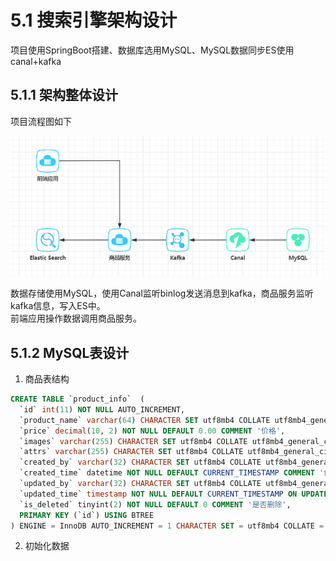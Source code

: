 # 5.1 搜索引擎架构设计

项目使用SpringBoot搭建、数据库选用MySQL、MySQL数据同步ES使用canal+kafka

## 5.1.1 架构整体设计
项目流程图如下

![图5-1](../imgs/5-1.png)

数据存储使用MySQL，使用Canal监听binlog发送消息到kafka，商品服务监听kafka信息，写入ES中。  
前端应用操作数据调用商品服务。

## 5.1.2 MySQL表设计

1. 商品表结构
```sql
CREATE TABLE `product_info`  (
  `id` int(11) NOT NULL AUTO_INCREMENT,
  `product_name` varchar(64) CHARACTER SET utf8mb4 COLLATE utf8mb4_general_ci NOT NULL COMMENT '标题',
  `price` decimal(10, 2) NOT NULL DEFAULT 0.00 COMMENT '价格',
  `images` varchar(255) CHARACTER SET utf8mb4 COLLATE utf8mb4_general_ci NOT NULL COMMENT '图片',
  `attrs` varchar(255) CHARACTER SET utf8mb4 COLLATE utf8mb4_general_ci NOT NULL COMMENT '商品属性',
  `created_by` varchar(32) CHARACTER SET utf8mb4 COLLATE utf8mb4_general_ci NOT NULL DEFAULT 'system' COMMENT '创建人',
  `created_time` datetime NOT NULL DEFAULT CURRENT_TIMESTAMP COMMENT '创建时间',
  `updated_by` varchar(32) CHARACTER SET utf8mb4 COLLATE utf8mb4_general_ci NOT NULL DEFAULT 'system' COMMENT '更新人',
  `updated_time` timestamp NOT NULL DEFAULT CURRENT_TIMESTAMP ON UPDATE CURRENT_TIMESTAMP COMMENT '更新时间',
  `is_deleted` tinyint(2) NOT NULL DEFAULT 0 COMMENT '是否删除',
  PRIMARY KEY (`id`) USING BTREE
) ENGINE = InnoDB AUTO_INCREMENT = 1 CHARACTER SET = utf8mb4 COLLATE = utf8mb4_general_ci COMMENT = '商品表' ROW_FORMAT = Dynamic;
```

2. 初始化数据

```sql

```
